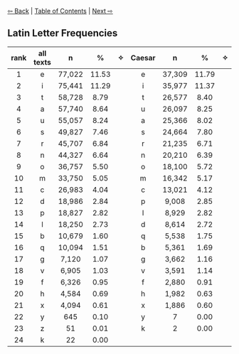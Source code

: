 [⇦ Back](https://github.com/alexanderboxer/voynich-attack/tree/main/topics/biblio) | [Table of Contents](https://github.com/alexanderboxer/voynich-attack) | [Next ⇨](https://github.com/alexanderboxer/voynich-attack/tree/main/topics/latin_stats/2grams)

## Latin Letter Frequencies

|rank|all texts|n|%|✧|Caesar|n|%|✧|Vitruvius|n|%|
|:-:|:-:|:-:|:-:|:-:|:-:|:-:|:-:|:-:|:-:|:-:|:-:|
|1|e|77,022|11.53||e|37,309|11.79||e|39,713|11.30|
|2|i|75,441|11.29||i|35,977|11.37||i|39,464|11.23|
|3|t|58,728|8.79||t|26,577|8.40||a|32,374|9.21|
|4|a|57,740|8.64||u|26,097|8.25||t|32,151|9.15|
|5|u|55,057|8.24||a|25,366|8.02||u|28,960|8.24|
|6|s|49,827|7.46||s|24,664|7.80||s|25,163|7.16|
|7|r|45,707|6.84||r|21,235|6.71||r|24,472|6.96|
|8|n|44,327|6.64||n|20,210|6.39||n|24,117|6.86|
|9|o|36,757|5.50||o|18,100|5.72||o|18,657|5.31|
|10|m|33,750|5.05||m|16,342|5.17||m|17,408|4.95|
|11|c|26,983|4.04||c|13,021|4.12||c|13,962|3.97|
|12|d|18,986|2.84||p|9,008|2.85||d|10,372|2.95|
|13|p|18,827|2.82||l|8,929|2.82||p|9,819|2.79|
|14|l|18,250|2.73||d|8,614|2.72||l|9,321|2.65|
|15|b|10,679|1.60||q|5,538|1.75||b|5,318|1.51|
|16|q|10,094|1.51||b|5,361|1.69||q|4,556|1.30|
|17|g|7,120|1.07||g|3,662|1.16||g|3,458|0.98|
|18|v|6,905|1.03||v|3,591|1.14||f|3,446|0.98|
|19|f|6,326|0.95||f|2,880|0.91||v|3,314|0.94|
|20|h|4,584|0.69||h|1,982|0.63||h|2,602|0.74|
|21|x|4,094|0.61||x|1,886|0.60||x|2,208|0.63|
|22|y|645|0.10||y|7|0.00||y|638|0.18|
|23|z|51|0.01||k|2|0.00||z|51|0.01|
|24|k|22|0.00||||||k|20|0.01|
